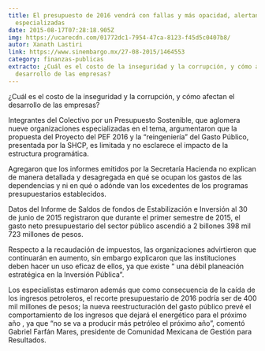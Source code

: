 ```yaml
---
title: El presupuesto de 2016 vendrá con fallas y más opacidad, alertan 9 ONGS
  especializadas
date: 2015-08-17T07:28:18.905Z
img: https://ucarecdn.com/01772dc1-7954-47ca-8123-f45d5c0407b8/
autor: Xanath Lastiri
link: https://www.sinembargo.mx/27-08-2015/1464553
category: finanzas-publicas
extracto: ¿Cuál es el costo de la inseguridad y la corrupción, y cómo afectan el
  desarrollo de las empresas?
---
```

¿Cuál es el costo de la inseguridad y la corrupción, y cómo afectan el desarrollo de las empresas?

Integrantes del Colectivo por un Presupuesto Sostenible, que aglomera nueve organizaciones especializadas en el tema, argumentaron que la propuesta del Proyecto del PEF 2016 y la “reingeniería” del Gasto Público, presentada por la SHCP, es limitada y no esclarece el impacto de la estructura programática.

Agregaron que los informes emitidos por la Secretaría Hacienda no explican de manera detallada y desagregada en qué se ocupan los gastos de las dependencias y ni en qué o adónde van los excedentes de los programas presupuestarios establecidos.

Datos del Informe de Saldos de fondos de Estabilización e Inversión al 30 de junio de 2015 registraron que durante el primer semestre de 2015, el gasto neto presupuestario del sector público ascendió a 2 billones 398 mil 723 millones de pesos.

Respecto a la recaudación de impuestos, las organizaciones advirtieron que continuarán en aumento, sin embargo explicaron que las instituciones deben hacer un uso eficaz de ellos, ya que existe “ una débil planeación estratégica en la Inversión Pública”.

Los especialistas estimaron además que como consecuencia de la caída de los ingresos petroleros, el recorte presupuestario de 2016 podría ser de 400 mil millones de pesos; la nueva reestructuración del gasto público prevé el comportamiento de los ingresos que dejará el energético para el próximo año , ya que “no se va a producir más petróleo el próximo año”, comentó Gabriel Farfán Mares, presidente de Comunidad Mexicana de Gestión para Resultados.